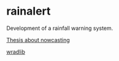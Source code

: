 rainalert
=========
Development of a rainfall warning system.

[Thesis about nowcasting](http://dspace.mit.edu/bitstream/handle/1721.1/17006/54449681.pdf?sequence=1)

[wradlib](http://wradlib.bitbucket.org)
